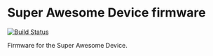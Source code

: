 Super Awesome Device firmware
=============================

[![Build Status](https://travis-ci.org/PhilboBaggins/super-awesome-device-firmware.svg?branch=master)](https://travis-ci.org/PhilboBaggins/super-awesome-device-firmware)

Firmware for the Super Awesome Device.
